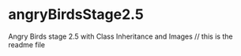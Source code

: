 # angryBirdsStage2.5
Angry Birds stage 2.5 with Class Inheritance and Images
// this is the readme file